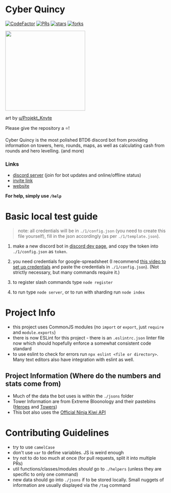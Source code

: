 # Cyber Quincy

[![CodeFactor](https://www.codefactor.io/repository/github/hemisemidemipresent/cyberquincy/badge)](https://www.codefactor.io/repository/github/hemisemidemipresent/cyberquincy) [![PRs](https://badgen.net/github/prs/hemisemidemipresent/cyberquincy)](https://www.codefactor.io/repository/github/hemisemidemipresent/cyberquincy) [![stars](https://badgen.net/github/stars/hemisemidemipresent/cyberquincy)](https://www.codefactor.io/repository/github/hemisemidemipresent/cyberquincy) [![forks](https://badgen.net/github/forks/hemisemidemipresent/cyberquincy)](https://www.codefactor.io/repository/github/hemisemidemipresent/cyberquincy)

<img src="https://cdn.discordapp.com/attachments/764803099462205451/921251017264353329/unknown.png" width=250/>

art by [u/Projekt_Knyte](https://www.reddit.com/r/btd6/comments/f8rm5w/so_i_havent_drawn_cyber_quincy_yet/)

Please give the repository a ⭐️!

Cyber Quincy is the most polished BTD6 discord bot from providing information on towers, hero, rounds, maps, as well as calculating cash from rounds and hero levelling. (and more)

### Links

-   [discord server](https://discord.gg/VMX5hZA) (join for bot updates and online/offline status)
-   [invite link](https://discordapp.com/oauth2/authorize?client_id=591922988832653313&scope=bot%20applications.commands&permissions=2147863617)
-   [website](https://cq.netlify.com)

**For help, simply use `/help`**

# Basic local test guide

> note: all credentials will be in `./1/config.json` (you need to create this file yourself), fill in the json accordingly (as per `./1/template.json`).

1. make a new discord bot in [discord dev page](https://discord.com/developers/applications), and copy the token into `./1/config.json` as `token`.

2. you need credentials for google-spreadsheet (I recommend [this video to set up credentials](https://www.youtube.com/watch?v=UGN6EUi4Yio) and paste the credentials in `./1/config.json`). (Not strictly necessary, but many commands require it.)

3. to register slash commands type `node register`

4. to run type `node server`, or to run with sharding run `node index`

# Project Info

-   this project uses CommonJS modules (no `import` or `export`, just `require` and `module.exports`)
-   there is now ESLint for this project - there is an `.eslintrc.json` linter file now which should hopefully enforce a somewhat consistent code standard
-   to use eslint to check for errors run `npx eslint <file or directory>`. Many text editors also have integration with eslint as well.

## Project Information (Where do the numbers and stats come from)

-   Much of the data the bot uses is within the `./jsons` folder
-   Tower Information are from Extreme Bloonology and their pastebins ([Heroes](./helpers/heroes.js) and [Towers](./helpers/towers.js))
-   This bot also uses the [Official Ninja Kiwi API](https://data.ninjakiwi.com)

# Contributing Guidelines

-   try to use `camelCase`
-   don't use `var` to define variables. JS is weird enough
-   try not to do too much at once (for pull requests, split it into multiple PRs)
-   util functions/classes/modules _should_ go to `./helpers` (unless they are specific to only one command)
-   new data should go into `./jsons` if to be stored locally. Small nuggets of information are usually displayed via the `/tag` command
